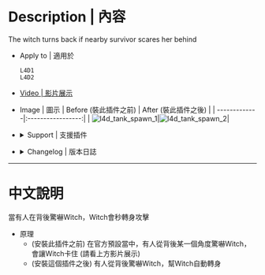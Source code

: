 # Description | 內容
The witch turns back if nearby survivor scares her behind

* Apply to | 適用於
    ```
    L4D1
    L4D2
    ```

* [Video | 影片展示](https://youtu.be/QGIhKeu9oG8)

* Image | 圖示
	| Before (裝此插件之前)  			| After (裝此插件之後) |
	| -------------|:-----------------:|
	| ![l4d_tank_spawn_1](image/l4d_witch_behind_fix_1.gif)|![l4d_tank_spawn_2](image/l4d_witch_behind_fix_2.gif)|

* <details><summary>Support | 支援插件</summary>

	1. [Witch fixes[Left 4 Fix]](https://forums.alliedmods.net/showthread.php?t=315481): Witch fixes! by Lux
		* 由Lux大老製作修復Witch各種的bug

	2. [witch_target_override](/witch_target_override): Change target when the witch incapacitates or kills victim + witch auto follows survivors
		* Witch會自動跟蹤你，一旦驚嚇到她，不殺死任何人絕不罷休

	3. [l4d_witch_stagger_block](https://github.com/fbef0102/Game-Private_Plugin/tree/main/L4D_插件/Witch_%E5%A5%B3%E5%B7%AB/l4d_witch_stagger_block): Block Witch stumble by Weapons/Shove/Explosive Bullet/Pipebomb/....
		* Witch 不會被狙擊槍/高爆子彈/土製炸彈... 震退
</details>

* <details><summary>Changelog | 版本日誌</summary>

    * v1.3 (2023-9-1)
        * Fix memory leak

    * v1.2
	    * [AlliedModder Post](https://forums.alliedmods.net/showpost.php?p=2770549&postcount=124)
</details>

- - - -
# 中文說明
當有人在背後驚嚇Witch，Witch會秒轉身攻擊

* 原理
    * (安裝此插件之前) 在官方預設當中，有人從背後某一個角度驚嚇Witch，會讓Witch卡住 (請看上方影片展示)
    * (安裝這個插件之後) 有人從背後驚嚇Witch，幫Witch自動轉身